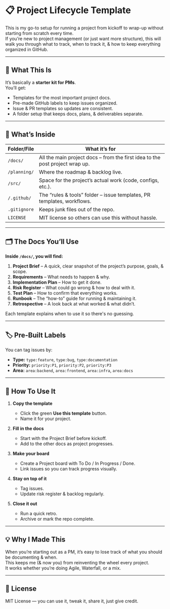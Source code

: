 # 📋 Project Lifecycle Template

This is my go-to setup for running a project from kickoff to wrap-up without starting from scratch every time.  
If you’re new to project management (or just want more structure), this will walk you through what to track, when to track it, & how to keep everything organized in GitHub.

---

## 🎯 What This Is
It’s basically a **starter kit for PMs**.  
You’ll get:
- Templates for the most important project docs.
- Pre-made GitHub labels to keep issues organized.
- Issue & PR templates so updates are consistent.
- A folder setup that keeps docs, plans, & deliverables separate.

---

## 📂 What’s Inside

| Folder/File | What it’s for |
|-------------|---------------|
| `/docs/` | All the main project docs – from the first idea to the post project wrap up. |
| `/planning/` | Where the roadmap & backlog live. |
| `/src/` | Space for the project’s actual work (code, configs, etc.). |
| `/.github/` | The “rules & tools” folder – issue templates, PR templates, workflows. |
| `.gitignore` | Keeps junk files out of the repo. |
| `LICENSE` | MIT license so others can use this without hassle. |

---

## 🗂 The Docs You’ll Use

**Inside `/docs/`, you will find:**
1. **Project Brief** – A quick, clear snapshot of the project’s purpose, goals, & scope.  
2. **Requirements** – What needs to happen & why.  
3. **Implementation Plan** – How to get it done.  
4. **Risk Register** – What could go wrong & how to deal with it.  
5. **Test Plan** – How to confirm that everything works.  
6. **Runbook** – The “how-to” guide for running & maintaining it.  
7. **Retrospective** – A look back at what worked & what didn’t.

Each template explains when to use it so there's no guessing.

---

## 🏷 Pre-Built Labels

You can tag issues by:
- **Type:** `type:feature`, `type:bug`, `type:documentation`
- **Priority:** `priority:P1`, `priority:P2`, `priority:P3`
- **Area:** `area:backend`, `area:frontend`, `area:infra`, `area:docs`

---

## 🚀 How To Use It

1. **Copy the template**
   - Click the green **Use this template** button.
   - Name it for your project.

2. **Fill in the docs**
   - Start with the Project Brief before kickoff.
   - Add to the other docs as project progresses.

3. **Make your board**
   - Create a Project board with To Do / In Progress / Done.
   - Link issues so you can track progress visually.

4. **Stay on top of it**
   - Tag issues.
   - Update risk register & backlog regularly.

5. **Close it out**
   - Run a quick retro.
   - Archive or mark the repo complete.

---

## 💡 Why I Made This
When you’re starting out as a PM, it’s easy to lose track of what you should be documenting & when.  
This keeps me (& now you) from reinventing the wheel every project.  
It works whether you’re doing Agile, Waterfall, or a mix.

---

## 📜 License
MIT License — you can use it, tweak it, share it, just give credit.
